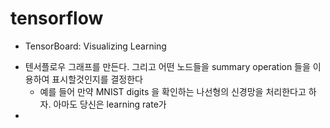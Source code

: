 # tensorflow

* TensorBoard: Visualizing Learning
 
- 텐서플로우 그래프를 만든다. 그리고 어떤 노드들을 summary operation 들을 이용하여 표시할것인지를 결정한다
    - 예를 들어 만약 MNIST digits 을 확인하는 나선형의 신경망을 처리한다고 하자. 아마도 당신은 learning rate가 
- 